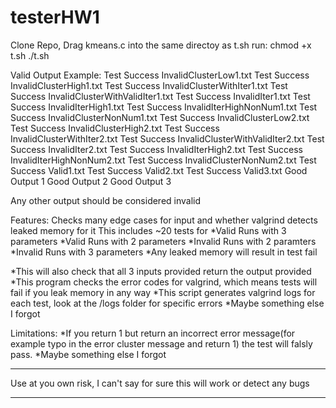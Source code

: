 # testerHW1

Clone Repo, Drag kmeans.c into the same directoy as t.sh
run:
chmod +x t.sh
./t.sh

Valid Output Example:
Test Success InvalidClusterLow1.txt
Test Success InvalidClusterHigh1.txt
Test Success InvalidClusterWithIter1.txt
Test Success InvalidClusterWithValidIter1.txt
Test Success InvalidIter1.txt
Test Success InvalidIterHigh1.txt
Test Success InvalidIterHighNonNum1.txt
Test Success InvalidClusterNonNum1.txt
Test Success InvalidClusterLow2.txt
Test Success InvalidClusterHigh2.txt
Test Success InvalidClusterWithIter2.txt
Test Success InvalidClusterWithValidIter2.txt
Test Success InvalidIter2.txt
Test Success InvalidIterHigh2.txt
Test Success InvalidIterHighNonNum2.txt
Test Success InvalidClusterNonNum2.txt
Test Success Valid1.txt
Test Success Valid2.txt
Test Success Valid3.txt
Good Output 1
Good Output 2
Good Output 3

Any other output should be considered invalid


Features:
Checks many edge cases for input and whether valgrind detects leaked memory for it
This includes ~20 tests for
*Valid Runs with 3 parameters
*Valid Runs with 2 parameters
*Invalid Runs with 2 paramters
*Invalid Runs with 3 parameters
*Any leaked memory will result in test fail

*This will also check that all 3 inputs provided return the output provided
*This program checks the error codes for valgrind, which means tests will fail if you leak memory in any way
*This script generates valgrind logs for each test, look at the /logs folder for specific errors
*Maybe something else I forgot

Limitations:
*If you return 1 but return an incorrect error message(for example typo in the error cluster message and return 1) the test will falsly pass.
*Maybe something else I forgot


******
Use at you own risk, I can't say for sure this will work or detect any bugs
******